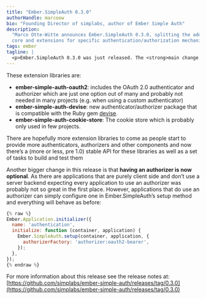 ```yaml
---
title: "Ember.SimpleAuth 0.3.0"
authorHandle: marcoow
bio: "Founding Director of simplabs, author of Ember Simple Auth"
description:
  "Marco Otte-Witte announces Ember.SimpleAuth 0.3.0, splitting the addon into a
  core and extensions for specific authentication/authorization mechanisms."
tags: ember
tagline: |
  <p>Ember.SimpleAuth 0.3.0 was just released. The <strong>main change in this release is the split of Ember.SimpleAuth into one core library and a set of extension libraries</strong>. These extension libraries include everything that’s not mandatorily required for Ember.SimpleAuth like authenticators, stores etc. so that every application would only have to load whatever it needs.</p>
---
```


These extension libraries are:

- **ember-simple-auth-oauth2**: includes the OAuth 2.0 authenticator and
  authorizer which are just one option out of many and probably not needed in
  many projects (e.g. when using a custom authenticator)
- **ember-simple-auth-devise**: new authenticator/authorizer package that is
  compatible with the Ruby gem
  [devise](https://github.com/plataformatec/devise).
- **ember-simple-auth-cookie-store**: The cookie store which is probably only
  used in few projects.

There are hopefully more extension libraries to come as people start to provide
more authenticators, authorizers and other components and now there’s a (more or
less, pre 1.0) stable API for these libraries as well as a set of tasks to build
and test them

Another bigger change in this release is that **having an authorizer is now
optional**. As there are applications that are purely client side and don’t use
a server backend expecting every application to use an authorizer was probably
not so great in the first place. However, applications that do use an authorizer
can simply configure one in Ember.SimpleAuth’s setup method and everything will
behave as before:

```js
{% raw %}
Ember.Application.initializer({
  name: 'authentication',
  initialize: function (container, application) {
    Ember.SimpleAuth.setup(container, application, {
      authorizerFactory: 'authorizer:oauth2-bearer',
    });
  },
});
{% endraw %}
```

For more information about this release see the release notes at:
[https://github.com/simplabs/ember-simple-auth/releases/tag/0.3.0](https://github.com/simplabs/ember-simple-auth/releases/tag/0.3.0)
